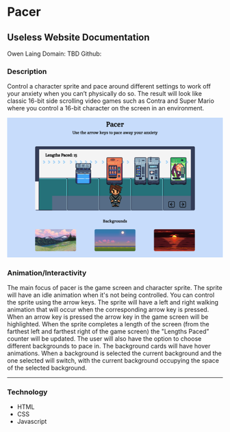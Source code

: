 # Pacer

## Useless Website Documentation

Owen Laing
Domain: TBD
Github: [](https://github.com/code-owen/pacer)

### Description

Control a character sprite and pace around different settings to work off your anxiety when you can’t physically do so.
The result will look like classic 16-bit side scrolling video games such as Contra and Super Mario where you control a 16-bit character on the screen in an environment.

![Pacer Mockup](img/pacer-mockup-img.png)

### Animation/Interactivity

The main focus of pacer is the game screen and character sprite. The sprite will have an
idle animation when it's not being controlled. You can control the sprite using the arrow
keys. The sprite will have a left and right walking animation that will occur when the
corresponding arrow key is pressed. When an arrow key is pressed the arrow key in the
game screen will be highlighted. When the sprite completes a length of the screen (from
the farthest left and farthest right of the game screen) the "Lengths Paced” counter will
be updated.
The user will also have the option to choose different backgrounds to pace in. The
background cards will have hover animations. When a background is selected the
current background and the one selected will switch, with the current background
occupying the space of the selected background.

---

### Technology

- HTML
- CSS
- Javascript
